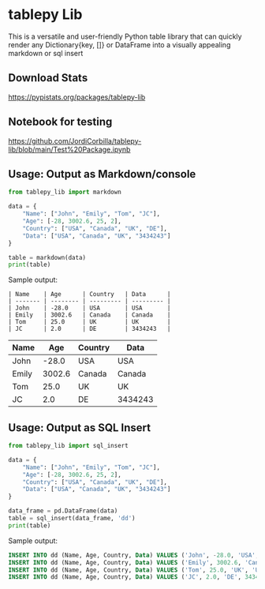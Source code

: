 # tablepy Lib

This is a versatile and user-friendly Python table library that can quickly render any Dictionary{key, []} or DataFrame into a visually appealing markdown or sql insert

## Download Stats

https://pypistats.org/packages/tablepy-lib

## Notebook for testing

https://github.com/JordiCorbilla/tablepy-lib/blob/main/Test%20Package.ipynb

## Usage: Output as Markdown/console

```python
from tablepy_lib import markdown

data = {
    "Name": ["John", "Emily", "Tom", "JC"],
    "Age": [-28, 3002.6, 25, 2],
    "Country": ["USA", "Canada", "UK", "DE"],
    "Data": ["USA", "Canada", "UK", "3434243"]
}

table = markdown(data)
print(table)    
```

Sample output:

```
| Name    | Age      | Country   | Data      | 
| ------- | -------- | --------- | --------- | 
| John    | -28.0    | USA       | USA       | 
| Emily   | 3002.6   | Canada    | Canada    | 
| Tom     | 25.0     | UK        | UK        | 
| JC      | 2.0      | DE        | 3434243   | 
```

| Name    | Age      | Country   | Data      | 
| ------- | -------- | --------- | --------- | 
| John    | -28.0    | USA       | USA       | 
| Emily   | 3002.6   | Canada    | Canada    | 
| Tom     | 25.0     | UK        | UK        | 
| JC      | 2.0      | DE        | 3434243   | 

## Usage: Output as SQL Insert

```python
from tablepy_lib import sql_insert

data = {
    "Name": ["John", "Emily", "Tom", "JC"],
    "Age": [-28, 3002.6, 25, 2],
    "Country": ["USA", "Canada", "UK", "DE"],
    "Data": ["USA", "Canada", "UK", "3434243"]
}

data_frame = pd.DataFrame(data)
table = sql_insert(data_frame, 'dd')
print(table)

```

Sample output:

```sql
INSERT INTO dd (Name, Age, Country, Data) VALUES ('John', -28.0, 'USA', 'USA');
INSERT INTO dd (Name, Age, Country, Data) VALUES ('Emily', 3002.6, 'Canada', 'Canada');
INSERT INTO dd (Name, Age, Country, Data) VALUES ('Tom', 25.0, 'UK', 'UK');
INSERT INTO dd (Name, Age, Country, Data) VALUES ('JC', 2.0, 'DE', 3434243);
```
